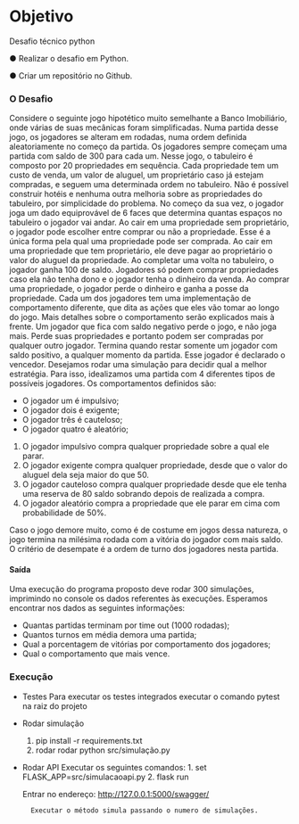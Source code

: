 # Objetivo
Desafio técnico python



● Realizar o desafio em Python. 

● Criar um repositório no Github.

### O Desafio

Considere o seguinte jogo hipotético muito semelhante a Banco Imobiliário, onde várias de suas mecânicas
foram simplificadas. Numa partida desse jogo, os jogadores se alteram em rodadas, numa ordem definida
aleatoriamente no começo da partida. Os jogadores sempre começam uma partida com saldo de 300 para
cada um.
Nesse jogo, o tabuleiro é composto por 20 propriedades em sequência. Cada propriedade tem um custo de
venda, um valor de aluguel, um proprietário caso já estejam compradas, e seguem uma determinada ordem no
tabuleiro. Não é possível construir hotéis e nenhuma outra melhoria sobre as propriedades do tabuleiro, por
simplicidade do problema.
No começo da sua vez, o jogador joga um dado equiprovável de 6 faces que determina quantas espaços no
tabuleiro o jogador vai andar.
Ao cair em uma propriedade sem proprietário, o jogador pode escolher entre comprar ou não a
propriedade. Esse é a única forma pela qual uma propriedade pode ser comprada.
Ao cair em uma propriedade que tem proprietário, ele deve pagar ao proprietário o valor do aluguel da
propriedade.
Ao completar uma volta no tabuleiro, o jogador ganha 100 de saldo.
Jogadores só podem comprar propriedades caso ela não tenha dono e o jogador tenha o dinheiro da venda.
Ao comprar uma propriedade, o jogador perde o dinheiro e ganha a posse da propriedade.
Cada um dos jogadores tem uma implementação de comportamento diferente, que dita as ações que eles
vão tomar ao longo do jogo. Mais detalhes sobre o comportamento serão explicados mais à frente.
Um jogador que fica com saldo negativo perde o jogo, e não joga mais. Perde suas propriedades e portanto
podem ser compradas por qualquer outro jogador.
Termina quando restar somente um jogador com saldo positivo, a qualquer momento da partida. Esse jogador
é declarado o vencedor.
Desejamos rodar uma simulação para decidir qual a melhor estratégia. Para isso, idealizamos uma partida
com 4 diferentes tipos de possíveis jogadores. Os comportamentos definidos são:
+ O jogador um é impulsivo;
+ O jogador dois é exigente;
+ O jogador três é cauteloso;
+ O jogador quatro é aleatório;

1. O jogador impulsivo compra qualquer propriedade sobre a qual ele parar.
2. O jogador exigente compra qualquer propriedade, desde que o valor do aluguel dela seja maior do que 50.
3. O jogador cauteloso compra qualquer propriedade desde que ele tenha uma reserva de 80 saldo sobrando
depois de realizada a compra.
4. O jogador aleatório compra a propriedade que ele parar em cima com probabilidade de 50%.

Caso o jogo demore muito, como é de costume em jogos dessa natureza, o jogo termina na milésima rodada
com a vitória do jogador com mais saldo. O critério de desempate é a ordem de turno dos jogadores nesta
partida.
#### Saída

Uma execução do programa proposto deve rodar 300 simulações, imprimindo no console os dados referentes
às execuções. Esperamos encontrar nos dados as seguintes informações:
+ Quantas partidas terminam por time out (1000 rodadas);
+ Quantos turnos em média demora uma partida;
+ Qual a porcentagem de vitórias por comportamento dos jogadores;
+ Qual o comportamento que mais vence.


### Execução
+ Testes
    Para executar os testes integrados executar o comando pytest na raiz do projeto

+ Rodar simulação
    1. pip install -r requirements.txt
    2. rodar rodar python src/simulação.py

+ Rodar API
     Executar os seguintes comandos:
        1. set FLASK_APP=src/simulacaoapi.py
        2. flask run
    
    Entrar no endereço:
        http://127.0.0.1:5000/swagger/

        Executar o método simula passando o numero de simulações.


